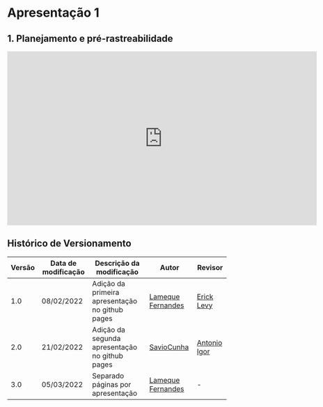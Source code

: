 # Apresentação 1


## 1. Planejamento e pré-rastreabilidade

<center>

<iframe width="711" height="400" src="https://www.youtube.com/embed/sG2ri3Yfpdk" title="YouTube video player" frameborder="0" allow="accelerometer; autoplay; clipboard-write; encrypted-media; gyroscope; picture-in-picture" allowfullscreen></iframe>

</center>


## Histórico de Versionamento 

|Versão|Data de modificação|Descrição da modificação|Autor|Revisor|
|-|-|-|-|-|
|1.0|08/02/2022|Adição da primeira apresentação no github pages|[Lameque Fernandes](https://github.com/LamequeFernandes)|[Erick Levy](https://github.com/ericklevy)|
|2.0|21/02/2022|Adição da segunda apresentação no github pages|[SavioCunha](https://github.com/savioc2)|[Antonio Igor](https://github.com/antonioigorcarvalho)|
|3.0|05/03/2022|Separado páginas por apresentação|[Lameque Fernandes](https://github.com/LamequeFernandes)| - |